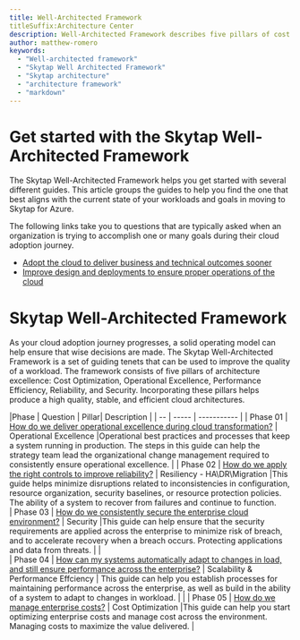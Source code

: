 ```yaml
---
title: Well-Architected Framework
titleSuffix:Architecture Center
description: Well-Architected Framework describes five pillars of cost optimization, operational excellence, performance efficiency, reliability, and security, that result in a high quality and scalable cloud architecture.
author: matthew-romero 
keywords:
  - "Well-architected framework"
  - "Skytap Well Architected Framework"
  - "Skytap architecture"
  - "architecture framework"
  - "markdown"
---
```


# Get started with the Skytap Well-Architected Framework 

The Skytap Well-Architected Framework helps you get started with several different guides. This article groups the guides to help you find the one that best aligns with the current state of your workloads and goals in moving to Skytap for Azure. 

The following links take you to questions that are typically asked when an organization is trying to accomplish one or many goals during their cloud adoption journey.
- [Adopt the cloud to deliver business and technical outcomes sooner](./accelerateadoption.md)
- [Improve design and deployments to ensure proper operations of the cloud](./operations/operational-excellence.md)  




#  Skytap Well-Architected Framework 

As your cloud adoption journey progresses, a solid operating model can help ensure that wise decisions are made. 
The Skytap Well-Architected Framework is a set of guiding tenets that can be used to improve the quality of a workload. The framework consists of five pillars of architecture excellence: Cost Optimization, Operational Excellence, Performance Efficiency, Reliability, and Security. Incorporating these pillars helps produce a high quality, stable, and efficient cloud architectures.

|Phase | Question | Pillar| Description |
| -- | ----- | ----------- |
| Phase 01 | [How do we deliver operational excellence during cloud transformation?](./operations/operational-excellence.md)                 | Operational Excellence |Operational best practices and processes that keep a system running in production. The steps in this guide can help the strategy team lead the organizational change management required to consistently ensure operational excellence. |
| Phase 02 | [How do we apply the right controls to improve reliability?](./resiliency/overview.md)                  | Resiliency - HA\DR\Migration |This guide helps minimize disruptions related to inconsistencies in configuration, resource organization, security baselines, or resource protection policies. The ability of a system to recover from failures and continue to function.                                                  
| Phase 03 | [How do we consistently secure the enterprise cloud environment?](./security/security.md)             | Security |This guide can help ensure that the security requirements are applied across the enterprise to minimize risk of breach, and to accelerate recovery when a breach occurs. Protecting applications and data from threats. |                  |                            
| Phase 04 | [How can my systems automatically adapt to changes in load, and still ensure performance across the enterprise?](./scalability/overview.md)                   | Scalability & Performance Effciency | This guide can help you establish processes for maintaining performance across the enterprise, as well as build in the ability of a system to adapt to changes in workload. |                               |
| Phase 05 | [How do we manage enterprise costs?](./cost/overview.md)                                       | Cost Optimization |This guide can help you start optimizing enterprise costs and manage cost across the environment. Managing costs to maximize the value delivered. |      